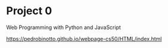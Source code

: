 # Project 0

Web Programming with Python and JavaScript

https://pedrobinotto.github.io/webpage-cs50/HTML/index.html
